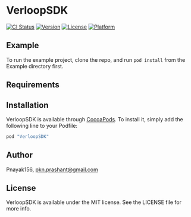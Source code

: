 # VerloopSDK

[![CI Status](http://img.shields.io/travis/prashantnayakhike/VerloopSDK.svg?style=flat)](https://travis-ci.org/prashantnayakhike/VerloopSDK)
[![Version](https://img.shields.io/cocoapods/v/VerloopSDK.svg?style=flat)](http://cocoapods.org/pods/VerloopSDK)
[![License](https://img.shields.io/cocoapods/l/VerloopSDK.svg?style=flat)](http://cocoapods.org/pods/VerloopSDK)
[![Platform](https://img.shields.io/cocoapods/p/VerloopSDK.svg?style=flat)](http://cocoapods.org/pods/VerloopSDK)

## Example

To run the example project, clone the repo, and run `pod install` from the Example directory first.

## Requirements

## Installation

VerloopSDK is available through [CocoaPods](http://cocoapods.org). To install
it, simply add the following line to your Podfile:

```ruby
pod "VerloopSDK"
```

## Author

Pnayak156, pkn.prashant@gmail.com

## License

VerloopSDK is available under the MIT license. See the LICENSE file for more info.
